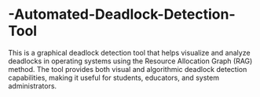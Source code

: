 # -Automated-Deadlock-Detection-Tool
This is a graphical deadlock detection tool that helps visualize and analyze deadlocks in operating systems using the Resource Allocation Graph (RAG) method. The tool provides both visual and algorithmic deadlock detection capabilities, making it useful for students, educators, and system administrators.
